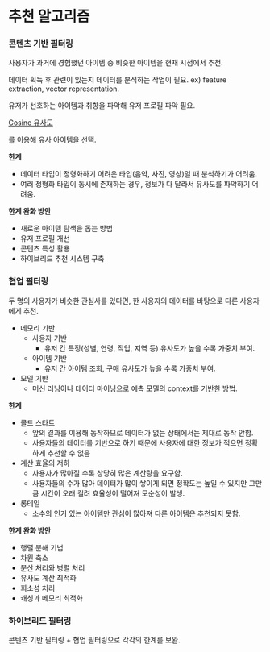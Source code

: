 # 추천 알고리즘

### 콘텐츠 기반 필터링

사용자가 과거에 경험했던 아이템 중 비슷한 아이템을 현재 시점에서 추천. 

데이터 획득 후 관련이 있는지 데이터를 분석하는 작업이 필요. ex) feature extraction, vector representation. 

유저가 선호하는 아이템과 취향을 파악해 유저 프로필 파악 필요.

[Cosine 유사도](Cosine%20%E1%84%8B%E1%85%B2%E1%84%89%E1%85%A1%E1%84%83%E1%85%A9%20ede6423952ab469d8c0f68ee7d9bc1bf.md)

를 이용해 유사 아이템을 선택.

**한계**

- 데이터 타입이 정형화하기 어려운 타입(음악, 사진, 영상)일 때 분석하기가 어려움.
- 여러 정형화 타입이 동시에 존재하는 경우, 정보가 다 달라서 유사도를 파악하기 어려움.

**한계 완화 방안**

- 새로운 아이템 탐색을 돕는 방법
- 유저 프로필 개선
- 콘텐츠 특성 활용
- 하이브리드 추천 시스템 구축

### 협업 필터링

두 명의 사용자가 비슷한 관심사를 있다면, 한 사용자의 데이터를 바탕으로 다른 사용자에게 추천.

- 메모리 기반
    - 사용자 기반
        - 유저 간 특징(성별, 연령, 직업, 지역 등) 유사도가 높을 수록 가중치 부여.
    - 아이템 기반
        - 유저 간 아이템 조회, 구매 유사도가 높을 수록 가중치 부여.
- 모델 기반
    - 머신 러닝이나 데이터 마이닝으로 예측 모델의 context를 기반한 방법.

**한계**

- 콜드 스타트
    - 앞의 결과를 이용해 동작하므로 데이터가 없는 상태에서는 제대로 동작 안함.
    - 사용자들의 데이터를 기반으로 하기 때문에 사용자에 대한 정보가 적으면 정확하게 추천할 수 없음
- 계산 효율의 저하
    - 사용자가 많아질 수록 상당히 많은 계산량을 요구함.
    - 사용자들의 수가 많아 데이터가 많이 쌓이게 되면 정확도는 높일 수 있지만 그만큼 시간이 오래 걸려 효율성이 떨어져 모순성이 발생.
- 롱테일
    - 소수의 인기 있는 아이템만 관심이 많아져 다른 아이템은 추천되지 못함.

**한계 완화 방안**

- 행렬 분해 기법
- 차원 축소
- 분산 처리와 병렬  처리
- 유사도 계산 최적화
- 희소성 처리
- 캐싱과 메모리 최적화

### 하이브리드 필터링

콘텐츠 기반 필터링 + 협업 필터링으로 각각의 한계를 보완.